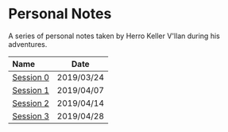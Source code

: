 # Personal Notes

A series of personal notes taken by Herro Keller V'llan during his adventures.

| Name | Date |
|:---- |:----:|
| [Session 0](session_0.md) | 2019/03/24 |
| [Session 1](session_1.md) | 2019/04/07 |
| [Session 2](session_2.md) | 2019/04/14 |
| [Session 3](session_3.md) | 2019/04/28 |
